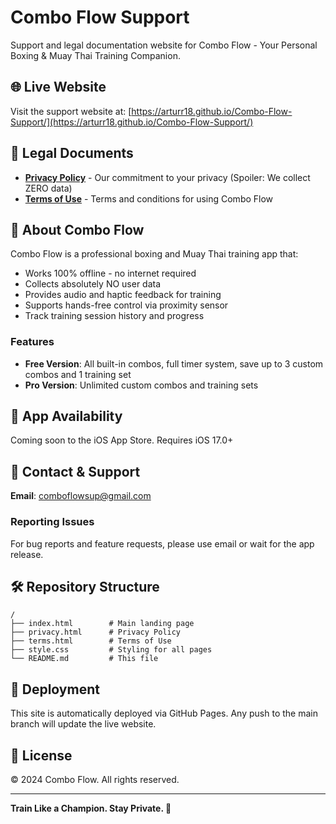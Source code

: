 # Combo Flow Support

Support and legal documentation website for Combo Flow - Your Personal Boxing & Muay Thai Training Companion.

## 🌐 Live Website
Visit the support website at: [https://arturr18.github.io/Combo-Flow-Support/](https://arturr18.github.io/Combo-Flow-Support/)

## 📄 Legal Documents

- **[Privacy Policy](https://arturr18.github.io/Combo-Flow-Support/privacy.html)** - Our commitment to your privacy (Spoiler: We collect ZERO data)
- **[Terms of Use](https://arturr18.github.io/Combo-Flow-Support/terms.html)** - Terms and conditions for using Combo Flow

## 🥊 About Combo Flow

Combo Flow is a professional boxing and Muay Thai training app that:
- Works 100% offline - no internet required
- Collects absolutely NO user data
- Provides audio and haptic feedback for training
- Supports hands-free control via proximity sensor
- Track training session history and progress

### Features
- **Free Version**: All built-in combos, full timer system, save up to 3 custom combos and 1 training set
- **Pro Version**: Unlimited custom combos and training sets

## 📱 App Availability
Coming soon to the iOS App Store. Requires iOS 17.0+

## 💬 Contact & Support

**Email**: [comboflowsup@gmail.com](mailto:comboflowsup@gmail.com)

### Reporting Issues
For bug reports and feature requests, please use email or wait for the app release.

## 🛠️ Repository Structure

```
/
├── index.html        # Main landing page
├── privacy.html      # Privacy Policy
├── terms.html        # Terms of Use
├── style.css         # Styling for all pages
└── README.md         # This file
```

## 🚀 Deployment

This site is automatically deployed via GitHub Pages. Any push to the main branch will update the live website.

## 📝 License

© 2024 Combo Flow. All rights reserved.

---

**Train Like a Champion. Stay Private. 🥊**
